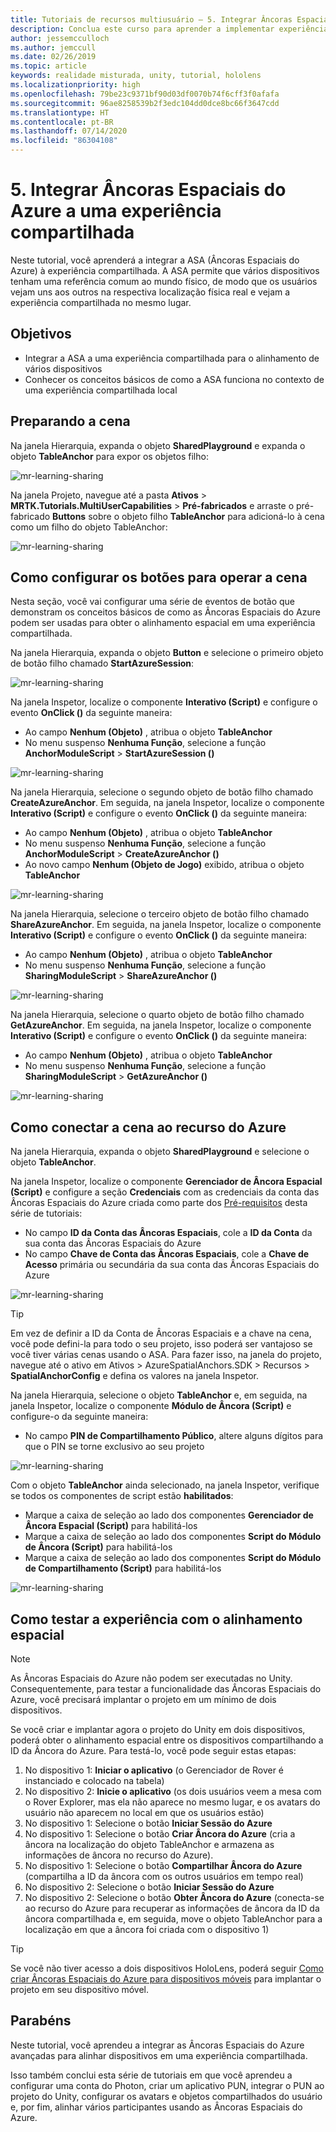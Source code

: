 ```yaml
---
title: Tutoriais de recursos multiusuário – 5. Integrar Âncoras Espaciais do Azure a uma experiência compartilhada
description: Conclua este curso para aprender a implementar experiências compartilhadas de vários usuários em um aplicativo do HoloLens 2.
author: jessemcculloch
ms.author: jemccull
ms.date: 02/26/2019
ms.topic: article
keywords: realidade misturada, unity, tutorial, hololens
ms.localizationpriority: high
ms.openlocfilehash: 79be23c9371bf90d03df0070b74f6cff3f0afafa
ms.sourcegitcommit: 96ae8258539b2f3edc104dd0dce8bc66f3647cdd
ms.translationtype: HT
ms.contentlocale: pt-BR
ms.lasthandoff: 07/14/2020
ms.locfileid: "86304108"
---
```

# <a name="5-integrating-azure-spatial-anchors-into-a-shared-experience"></a>5. Integrar Âncoras Espaciais do Azure a uma experiência compartilhada

Neste tutorial, você aprenderá a integrar a ASA (Âncoras Espaciais do Azure) à experiência compartilhada. A ASA permite que vários dispositivos tenham uma referência comum ao mundo físico, de modo que os usuários vejam uns aos outros na respectiva localização física real e vejam a experiência compartilhada no mesmo lugar.

## <a name="objectives"></a>Objetivos

* Integrar a ASA a uma experiência compartilhada para o alinhamento de vários dispositivos
* Conhecer os conceitos básicos de como a ASA funciona no contexto de uma experiência compartilhada local

## <a name="preparing-the-scene"></a>Preparando a cena

Na janela Hierarquia, expanda o objeto **SharedPlayground** e expanda o objeto **TableAnchor** para expor os objetos filho:

![mr-learning-sharing](images/mr-learning-sharing/sharing-05-section1-step1-1.png)

Na janela Projeto, navegue até a pasta **Ativos** > **MRTK.Tutorials.MultiUserCapabilities** > **Pré-fabricados** e arraste o pré-fabricado **Buttons** sobre o objeto filho **TableAnchor** para adicioná-lo à cena como um filho do objeto TableAnchor:

![mr-learning-sharing](images/mr-learning-sharing/sharing-05-section1-step1-2.png)

## <a name="configuring-the-buttons-to-operate-the-scene"></a>Como configurar os botões para operar a cena

Nesta seção, você vai configurar uma série de eventos de botão que demonstram os conceitos básicos de como as Âncoras Espaciais do Azure podem ser usadas para obter o alinhamento espacial em uma experiência compartilhada.

Na janela Hierarquia, expanda o objeto **Button** e selecione o primeiro objeto de botão filho chamado **StartAzureSession**:

![mr-learning-sharing](images/mr-learning-sharing/sharing-05-section2-step1-1.png)

Na janela Inspetor, localize o componente **Interativo (Script)** e configure o evento **OnClick ()** da seguinte maneira:

* Ao campo **Nenhum (Objeto)** , atribua o objeto **TableAnchor**
* No menu suspenso **Nenhuma Função**, selecione a função **AnchorModuleScript** > **StartAzureSession ()**

![mr-learning-sharing](images/mr-learning-sharing/sharing-05-section2-step1-2.png)

Na janela Hierarquia, selecione o segundo objeto de botão filho chamado **CreateAzureAnchor**. Em seguida, na janela Inspetor, localize o componente **Interativo (Script)** e configure o evento **OnClick ()** da seguinte maneira:

* Ao campo **Nenhum (Objeto)** , atribua o objeto **TableAnchor**
* No menu suspenso **Nenhuma Função**, selecione a função **AnchorModuleScript** > **CreateAzureAnchor ()**
* Ao novo campo **Nenhum (Objeto de Jogo)** exibido, atribua o objeto **TableAnchor**

![mr-learning-sharing](images/mr-learning-sharing/sharing-05-section2-step1-3.png)

Na janela Hierarquia, selecione o terceiro objeto de botão filho chamado **ShareAzureAnchor**. Em seguida, na janela Inspetor, localize o componente **Interativo (Script)** e configure o evento **OnClick ()** da seguinte maneira:

* Ao campo **Nenhum (Objeto)** , atribua o objeto **TableAnchor**
* No menu suspenso **Nenhuma Função**, selecione a função **SharingModuleScript** > **ShareAzureAnchor ()**

![mr-learning-sharing](images/mr-learning-sharing/sharing-05-section2-step1-4.png)

Na janela Hierarquia, selecione o quarto objeto de botão filho chamado **GetAzureAnchor**. Em seguida, na janela Inspetor, localize o componente **Interativo (Script)** e configure o evento **OnClick ()** da seguinte maneira:

* Ao campo **Nenhum (Objeto)** , atribua o objeto **TableAnchor**
* No menu suspenso **Nenhuma Função**, selecione a função **SharingModuleScript** > **GetAzureAnchor ()**

![mr-learning-sharing](images/mr-learning-sharing/sharing-05-section2-step1-5.png)

## <a name="connecting-the-scene-to-the-azure-resource"></a>Como conectar a cena ao recurso do Azure

Na janela Hierarquia, expanda o objeto **SharedPlayground** e selecione o objeto **TableAnchor**.

Na janela Inspetor, localize o componente **Gerenciador de Âncora Espacial (Script)** e configure a seção **Credenciais** com as credenciais da conta das Âncoras Espaciais do Azure criada como parte dos [Pré-requisitos](mr-learning-sharing-01.md#prerequisites) desta série de tutoriais:

* No campo **ID da Conta das Âncoras Espaciais**, cole a **ID da Conta** da sua conta das Âncoras Espaciais do Azure
* No campo **Chave de Conta das Âncoras Espaciais**, cole a **Chave de Acesso** primária ou secundária da sua conta das Âncoras Espaciais do Azure

![mr-learning-sharing](images/mr-learning-sharing/sharing-05-section3-step1-1.png)

> [!TIP]
> Em vez de definir a ID da Conta de Âncoras Espaciais e a chave na cena, você pode defini-la para todo o seu projeto, isso poderá ser vantajoso se você tiver várias cenas usando o ASA. Para fazer isso, na janela do projeto, navegue até o ativo em Ativos > AzureSpatialAnchors.SDK > Recursos > **SpatialAnchorConfig** e defina os valores na janela Inspetor.

Na janela Hierarquia, selecione o objeto **TableAnchor** e, em seguida, na janela Inspetor, localize o componente **Módulo de Âncora (Script)** e configure-o da seguinte maneira:

* No campo **PIN de Compartilhamento Público**, altere alguns dígitos para que o PIN se torne exclusivo ao seu projeto

![mr-learning-sharing](images/mr-learning-sharing/sharing-05-section3-step1-2.png)

Com o objeto **TableAnchor** ainda selecionado, na janela Inspetor, verifique se todos os componentes de script estão **habilitados**:

* Marque a caixa de seleção ao lado dos componentes **Gerenciador de Âncora Espacial (Script)** para habilitá-los
* Marque a caixa de seleção ao lado dos componentes **Script do Módulo de Âncora (Script)** para habilitá-los
* Marque a caixa de seleção ao lado dos componentes **Script do Módulo de Compartilhamento (Script)** para habilitá-los

![mr-learning-sharing](images/mr-learning-sharing/sharing-05-section3-step1-3.png)

## <a name="trying-the-experience-with-spatial-alignment"></a>Como testar a experiência com o alinhamento espacial

> [!NOTE]
> As Âncoras Espaciais do Azure não podem ser executadas no Unity. Consequentemente, para testar a funcionalidade das Âncoras Espaciais do Azure, você precisará implantar o projeto em um mínimo de dois dispositivos.

Se você criar e implantar agora o projeto do Unity em dois dispositivos, poderá obter o alinhamento espacial entre os dispositivos compartilhando a ID da Âncora do Azure. Para testá-lo, você pode seguir estas etapas:

1. No dispositivo 1: **Iniciar o aplicativo** (o Gerenciador de Rover é instanciado e colocado na tabela)
2. No dispositivo 2: **Inicie o aplicativo** (os dois usuários veem a mesa com o Rover Explorer, mas ela não aparece no mesmo lugar, e os avatars do usuário não aparecem no local em que os usuários estão)
3. No dispositivo 1: Selecione o botão **Iniciar Sessão do Azure**
4. No dispositivo 1: Selecione o botão **Criar Âncora do Azure** (cria a âncora na localização do objeto TableAnchor e armazena as informações de âncora no recurso do Azure).
5. No dispositivo 1: Selecione o botão **Compartilhar Âncora do Azure** (compartilha a ID da âncora com os outros usuários em tempo real)
6. No dispositivo 2: Selecione o botão **Iniciar Sessão do Azure**
7. No dispositivo 2: Selecione o botão **Obter Âncora do Azure** (conecta-se ao recurso do Azure para recuperar as informações de âncora da ID da âncora compartilhada e, em seguida, move o objeto TableAnchor para a localização em que a âncora foi criada com o dispositivo 1)

> [!TIP]
> Se você não tiver acesso a dois dispositivos HoloLens, poderá seguir [Como criar Âncoras Espaciais do Azure para dispositivos móveis](mr-learning-asa-05.md) para implantar o projeto em seu dispositivo móvel.

## <a name="congratulations"></a>Parabéns

Neste tutorial, você aprendeu a integrar as Âncoras Espaciais do Azure avançadas para alinhar dispositivos em uma experiência compartilhada.

Isso também conclui esta série de tutoriais em que você aprendeu a configurar uma conta do Photon, criar um aplicativo PUN, integrar o PUN ao projeto do Unity, configurar os avatars e objetos compartilhados do usuário e, por fim, alinhar vários participantes usando as Âncoras Espaciais do Azure.
